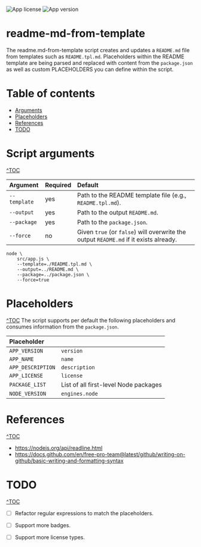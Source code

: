 ![App license](https://img.shields.io/github/license/Naereen/StrapDown.js.svg)
![App version](https://img.shields.io/badge/version-1.0.0-blue.svg)

# readme-md-from-template
The readme.md-from-template script creates and updates a `README.md` file from templates such as `README.tpl.md`. Placeholders within the README template are being parsed and replaced with content from the `package.json` as well as custom PLACEHOLDERS  you can define within the script.

# Table of contents
- [Arguments](#script-arguments)
- [Placeholders](#placeholders)
- [References](#references)
- [TODO](#todo)

# Script arguments
[^TOC](#table-of-contents)

| Argument | Required | Default |
|:----------|:-------------|:------|
| `--template` |  yes | Path to the README template file (e.g., `README.tpl.md`).  |
| `--output` | yes | Path to the output `README.md`.  |
| `--package` | yes | Path to the `package.json`. |
| `--force` | no | Given `true` (or `false`) will overwrite the output `README.md` if it exists already. |

```
node \
    src/app.js \
    --template=./README.tpl.md \
    --output=../README.md \
    --package=../package.json \
    --force=true
```
# Placeholders
[^TOC](#table-of-contents)
The script supports per default the following placeholders and consumes information from the `package.json`.

| Placeholder | |
|:----------|:------|
| `APP_VERSION` | `version` |
| `APP_NAME` | `name` |
| `APP_DESCRIPTION` | `description` |
| `APP_LICENSE` | `license` |
| `PACKAGE_LIST` | List of all first-level Node packages |
| `NODE_VERSION` | `engines.node` |

# References
[^TOC](#table-of-contents)

- https://nodejs.org/api/readline.html
- https://docs.github.com/en/free-pro-team@latest/github/writing-on-github/basic-writing-and-formatting-syntax

# TODO
[^TOC](#table-of-contents)

- [ ] Refactor regular expressions to match the placeholders.
- [ ] Support more badges.
- [ ] Support more license types.
 
